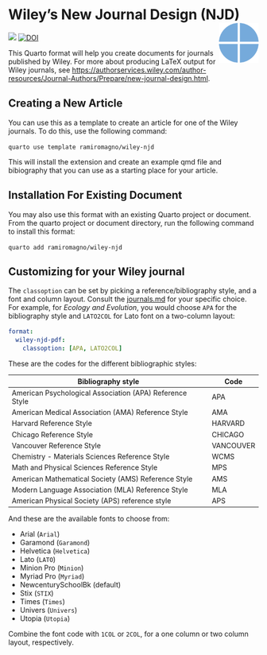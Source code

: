 
# Wiley’s New Journal Design (NJD) <img src="gfx/quarto.svg" align="right" height=80/>

[![](https://img.shields.io/badge/quarto%20extension-journal%20format-75aadb.png)](https://quarto.org/docs/journals/formats.html)
[![DOI](https://zenodo.org/badge/DOI/10.5281/zenodo.8173232.svg)](https://doi.org/10.5281/zenodo.8173232)

This Quarto format will help you create documents for journals published
by Wiley. For more about producing LaTeX output for Wiley journals, see
<https://authorservices.wiley.com/author-resources/Journal-Authors/Prepare/new-journal-design.html>.

## Creating a New Article

You can use this as a template to create an article for one of the Wiley
journals. To do this, use the following command:

`quarto use template ramiromagno/wiley-njd`

This will install the extension and create an example qmd file and
bibiography that you can use as a starting place for your article.

## Installation For Existing Document

You may also use this format with an existing Quarto project or
document. From the quarto project or document directory, run the
following command to install this format:

`quarto add ramiromagno/wiley-njd`

## Customizing for your Wiley journal

The `classoption` can be set by picking a reference/bibliography style,
and a font and column layout. Consult the [journals.md](journals.md) for
your specific choice. For example, for *Ecology and Evolution*, you
would choose `APA` for the bibliography style and `LATO2COL` for Lato
font on a two-column layout:

``` yml
format:
  wiley-njd-pdf:
    classoption: [APA, LATO2COL]
```

These are the codes for the different bibliographic styles:

| Bibliography style                                       | Code      |
|----------------------------------------------------------|-----------|
| American Psychological Association (APA) Reference Style | APA       |
| American Medical Association (AMA) Reference Style       | AMA       |
| Harvard Reference Style                                  | HARVARD   |
| Chicago Reference Style                                  | CHICAGO   |
| Vancouver Reference Style                                | VANCOUVER |
| Chemistry - Materials Sciences Reference Style           | WCMS      |
| Math and Physical Sciences Reference Style               | MPS       |
| American Mathematical Society (AMS) Reference Style      | AMS       |
| Modern Language Association (MLA) Reference Style        | MLA       |
| American Physical Society (APS) reference style          | APS       |

And these are the available fonts to choose from:

- Arial (`Arial`)
- Garamond (`Garamond`)
- Helvetica (`Helvetica`)
- Lato (`LATO`)
- Minion Pro (`Minion`)
- Myriad Pro (`Myriad`)
- NewcenturySchoolBk (default)
- Stix (`STIX`)
- Times (`Times`)
- Univers (`Univers`)
- Utopia (`Utopia`)

Combine the font code with `1COL` or `2COL`, for a one column or two
column layout, respectively.
